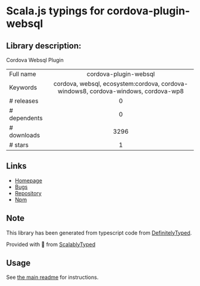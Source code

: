 
# Scala.js typings for cordova-plugin-websql


## Library description:
Cordova Websql Plugin

|                    |                 |
| ------------------ | :-------------: |
| Full name          | cordova-plugin-websql |
| Keywords           | cordova, websql, ecosystem:cordova, cordova-windows8, cordova-windows, cordova-wp8 |
| # releases         | 0 |
| # dependents       | 0 |
| # downloads        | 3296 |
| # stars            | 1 |

## Links
- [Homepage](https://github.com/MSOpenTech/cordova-plugin-websql#readme)
- [Bugs](https://github.com/MSOpenTech/cordova-plugin-websql/issues)
- [Repository](https://github.com/MSOpenTech/cordova-plugin-websql)
- [Npm](https://www.npmjs.com/package/cordova-plugin-websql)
    


## Note
This library has been generated from typescript code from [DefinitelyTyped](https://definitelytyped.org).

Provided with :purple_heart: from [ScalablyTyped](https://github.com/oyvindberg/ScalablyTyped)

## Usage
See [the main readme](../../readme.md) for instructions.


